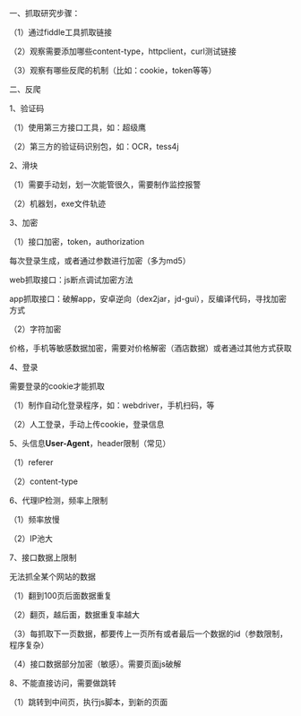 一、抓取研究步骤：

（1）通过fiddle工具抓取链接

（2）观察需要添加哪些content-type，httpclient，curl测试链接

（3）观察有哪些反爬的机制（比如：cookie，token等等）





二、反爬

1、验证码

（1）使用第三方接口工具，如：超级鹰

（2）第三方的验证码识别包，如：OCR，tess4j



2、滑块

（1）需要手动划，划一次能管很久，需要制作监控报警

（2）机器划，exe文件轨迹



3、加密

（1）接口加密，token，authorization

每次登录生成，或者通过参数进行加密（多为md5）

web抓取接口：js断点调试加密方法

app抓取接口：破解app，安卓逆向（dex2jar，jd-gui），反编译代码，寻找加密方式

（2）字符加密

价格，手机等敏感数据加密，需要对价格解密（酒店数据）或者通过其他方式获取



4、登录

需要登录的cookie才能抓取

（1）制作自动化登录程序，如：webdriver，手机扫码，等

（2）人工登录，手动上传cookie，登录信息



5、头信息**User-Agent**，header限制（常见）

（1）referer

（2）content-type



6、代理IP检测，频率上限制

（1）频率放慢

（2）IP池大



7、接口数据上限制                                                                                                                                                                                                                                                                                                                                                                                                                                                                                                                                                                                                                                                                                                                                                           

无法抓全某个网站的数据

（1）翻到100页后面数据重复

（2）翻页，越后面，数据重复率越大

（3）每抓取下一页数据，都要传上一页所有或者最后一个数据的id（参数限制，程序复杂）

（4）接口数据部分加密（敏感）。需要页面js破解



8、不能直接访问，需要做跳转

（1）跳转到中间页，执行js脚本，到新的页面



